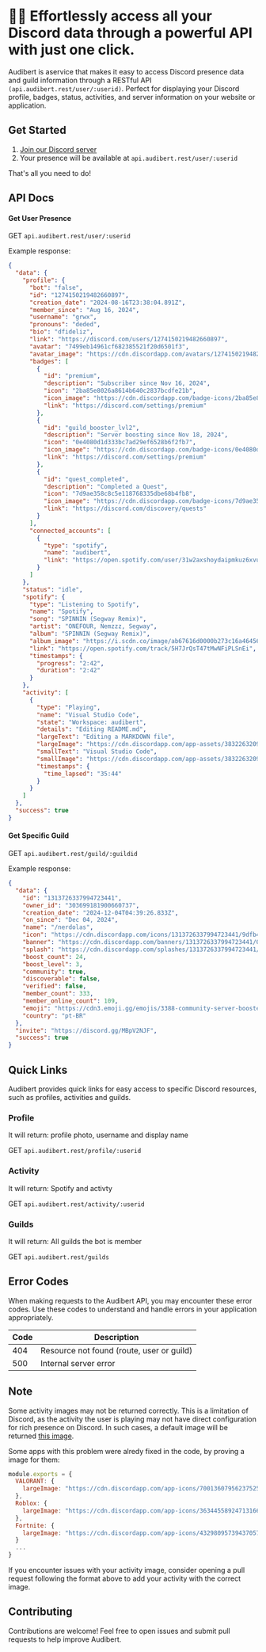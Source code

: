 # 👨‍💻 Effortlessly access all your Discord data through a powerful API with just one click.

Audibert is aservice that makes it easy to access Discord presence data and guild information through a RESTful API `(api.audibert.rest/user/:userid)`. Perfect for displaying your Discord profile, badges, status, activities, and server information on your website or application.

## Get Started

1. [Join our Discord server](https://discord.gg/QaHyQz34Gq)
2. Your presence will be available at `api.audibert.rest/user/:userid`

That's all you need to do!

## API Docs

#### Get User Presence

GET `api.audibert.rest/user/:userid`

Example response:

```json
{
  "data": {
    "profile": {
      "bot": "false",
      "id": "1274150219482660897",
      "creation_date": "2024-08-16T23:38:04.891Z",
      "member_since": "Aug 16, 2024",
      "username": "grwx",
      "pronouns": "deded",
      "bio": "dfideliz",
      "link": "https://discord.com/users/1274150219482660897",
      "avatar": "7499eb14961cf682385521f20d6501f3",
      "avatar_image": "https://cdn.discordapp.com/avatars/1274150219482660897/7499eb14961cf682385521f20d6501f3.png",
      "badges": [
        {
          "id": "premium",
          "description": "Subscriber since Nov 16, 2024",
          "icon": "2ba85e8026a8614b640c2837bcdfe21b",
          "icon_image": "https://cdn.discordapp.com/badge-icons/2ba85e8026a8614b640c2837bcdfe21b.png",
          "link": "https://discord.com/settings/premium"
        },
        {
          "id": "guild_booster_lvl2",
          "description": "Server boosting since Nov 18, 2024",
          "icon": "0e4080d1d333bc7ad29ef6528b6f2fb7",
          "icon_image": "https://cdn.discordapp.com/badge-icons/0e4080d1d333bc7ad29ef6528b6f2fb7.png",
          "link": "https://discord.com/settings/premium"
        },
        {
          "id": "quest_completed",
          "description": "Completed a Quest",
          "icon": "7d9ae358c8c5e118768335dbe68b4fb8",
          "icon_image": "https://cdn.discordapp.com/badge-icons/7d9ae358c8c5e118768335dbe68b4fb8.png",
          "link": "https://discord.com/discovery/quests"
        }
      ],
      "connected_accounts": [
        {
          "type": "spotify",
          "name": "audibert",
          "link": "https://open.spotify.com/user/31w2axshoydaipmkuz6xvu337egq"
        }
      ]
    },
    "status": "idle",
    "spotify": {
      "type": "Listening to Spotify",
      "name": "Spotify",
      "song": "SPINNIN (Segway Remix)",
      "artist": "ONEFOUR, Nemzzz, Segway",
      "album": "SPINNIN (Segway Remix)",
      "album_image": "https://i.scdn.co/image/ab67616d0000b273c16a46456c512bf475a211f7",
      "link": "https://open.spotify.com/track/5H7JrQsT47tMwNFiPLSnEi",
      "timestamps": {
        "progress": "2:42",
        "duration": "2:42"
      }
    },
    "activity": [
      {
        "type": "Playing",
        "name": "Visual Studio Code",
        "state": "Workspace: audibert",
        "details": "Editing README.md",
        "largeText": "Editing a MARKDOWN file",
        "largeImage": "https://cdn.discordapp.com/app-assets/383226320970055681/565945077491433494.png",
        "smallText": "Visual Studio Code",
        "smallImage": "https://cdn.discordapp.com/app-assets/383226320970055681/565945770067623946.png",
        "timestamps": {
          "time_lapsed": "35:44"
        }
      }
    ]
  },
  "success": true
}
```

#### Get Specific Guild

GET `api.audibert.rest/guild/:guildid`

Example response:

```json
{
  "data": {
    "id": "1313726337994723441",
    "owner_id": "303699181900660737",
    "creation_date": "2024-12-04T04:39:26.833Z",
    "on_since": "Dec 04, 2024",
    "name": "/nerdolas",
    "icon": "https://cdn.discordapp.com/icons/1313726337994723441/9dfb41c9a7f263feb85da4d1186a9c80.png",
    "banner": "https://cdn.discordapp.com/banners/1313726337994723441/0a9a2bbd38d0c785e3116bf96ffa60ae.png",
    "splash": "https://cdn.discordapp.com/splashes/1313726337994723441/f301b8af2fe5f2e3e8986eb2423aad89.png",
    "boost_count": 24,
    "boost_level": 3,
    "community": true,
    "discoverable": false,
    "verified": false,
    "member_count": 333,
    "member_online_count": 109,
    "emoji": "https://cdn3.emoji.gg/emojis/3388-community-server-boosted.png",
    "country": "pt-BR"
  },
  "invite": "https://discord.gg/MBpV2NJF",
  "success": true
}
```

## Quick Links

Audibert provides quick links for easy access to specific Discord resources, such as profiles, activities and guilds.

### Profile

It will return:
profile photo, username and display name

GET `api.audibert.rest/profile/:userid`

### Activity

It will return:
Spotify and activty

GET `api.audibert.rest/activity/:userid`

### Guilds

It will return:
All guilds the bot is member

GET `api.audibert.rest/guilds`

## Error Codes

When making requests to the Audibert API, you may encounter these error codes. Use these codes to understand and handle errors in your application appropriately.

| Code | Description                               |
| ---- | ----------------------------------------- |
| 404  | Resource not found (route, user or guild) |
| 500  | Internal server error                     |

## Note

Some activity images may not be returned correctly. This is a limitation of Discord, as the activity the user is playing may not have direct configuration for rich presence on Discord. In such cases, a default image will be returned [this image](https://ibb.co/yF7QFQY6).

Some apps with this problem were alredy fixed in the code, by proving a image for them:

```javascript
module.exports = {
  VALORANT: {
    largeImage: "https://cdn.discordapp.com/app-icons/700136079562375258/e55fc8259df1548328f977d302779ab7.png",
  },
  Roblox: {
    largeImage: "https://cdn.discordapp.com/app-icons/363445589247131668/f2b60e350a2097289b3b0b877495e55f.png",
  },
  Fortnite: {
    largeImage: "https://cdn.discordapp.com/app-icons/432980957394370572/c1864b38910c209afd5bf6423b672022.png",
  }
  ...
}
```

If you encounter issues with your activity image, consider opening a pull request following the format above to add your activity with the correct image.

## Contributing

Contributions are welcome! Feel free to open issues and submit pull requests to help improve Audibert.
